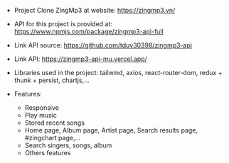 -   Project Clone ZingMp3 at website: https://zingmp3.vn/

-   API for this project is provided at: https://www.npmjs.com/package/zingmp3-api-full

-   Link API source: https://github.com/tduy30398/zingmp3-api

-   Link API: https://zingmp3-api-mu.vercel.app/

-   Libraries used in the project: tailwind, axios, react-router-dom, redux + thunk + persist, chartjs,...

-   Features:
    -   Responsive
    -   Play music
    -   Stored recent songs
    -   Home page, Album page, Artist page, Search results page, #zingchart page,...
    -   Search singers, songs, album
    -   Others features
